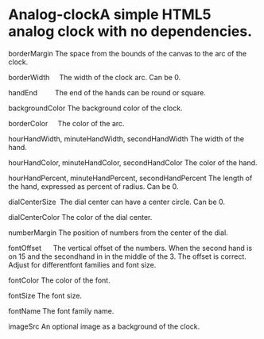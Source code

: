 # Analog-clockA simple HTML5 analog clock with no dependencies.


borderMargin The space from the bounds of the canvas to the arc of the clock.

borderWidth     The width of the clock arc. Can be 0.

handEnd         The end of the hands can be round or square.

backgroundColor The background color of the clock.

borderColor     The color of the arc.

hourHandWidth, minuteHandWidth, secondHandWidth 
                The width of the hand.
                
hourHandColor, minuteHandColor, secondHandColor
                The color of the hand.
                
hourHandPercent, minuteHandPercent, secondHandPercent
                The length of the hand, expressed as percent of radius. Can be 0.
                
dialCenterSize  The dial center can have a center circle. Can be 0.

dialCenterColor The color of the dial center.

numberMargin    The position of numbers from the center of the dial.

fontOffset      The vertical offset of the numbers. When the second hand is on 15 and the secondhand in in the middle of the 3. 
                The offset is correct. Adjust for differentfont families and font size.
                
fontColor       The color of the font.

fontSize        The font size.

fontName        The font family name.

imageSrc        An optional image as a background of the clock.

